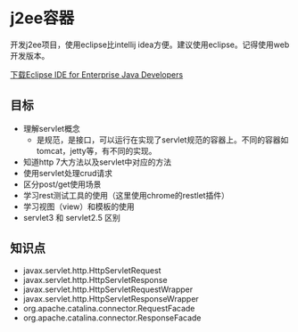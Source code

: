 # j2ee容器

开发j2ee项目，使用eclipse比intellij idea方便。建议使用eclipse。记得使用web开发版本。

[下载Eclipse IDE for Enterprise Java Developers](https://www.eclipse.org/downloads/packages/)

## 目标

- 理解servlet概念
  - 是规范，是接口，可以运行在实现了servlet规范的容器上。不同的容器如tomcat，jetty等，有不同的实现。
- 知道http 7大方法以及servlet中对应的方法
- 使用servlet处理crud请求
- 区分post/get使用场景
- 学习rest测试工具的使用（这里使用chrome的restlet插件）
- 学习视图（view）和模板的使用
- servlet3 和 servlet2.5 区别

## 知识点

- javax.servlet.http.HttpServletRequest
- javax.servlet.http.HttpServletResponse
- javax.servlet.http.HttpServletRequestWrapper
- javax.servlet.http.HttpServletResponseWrapper
- org.apache.catalina.connector.RequestFacade
- org.apache.catalina.connector.ResponseFacade
